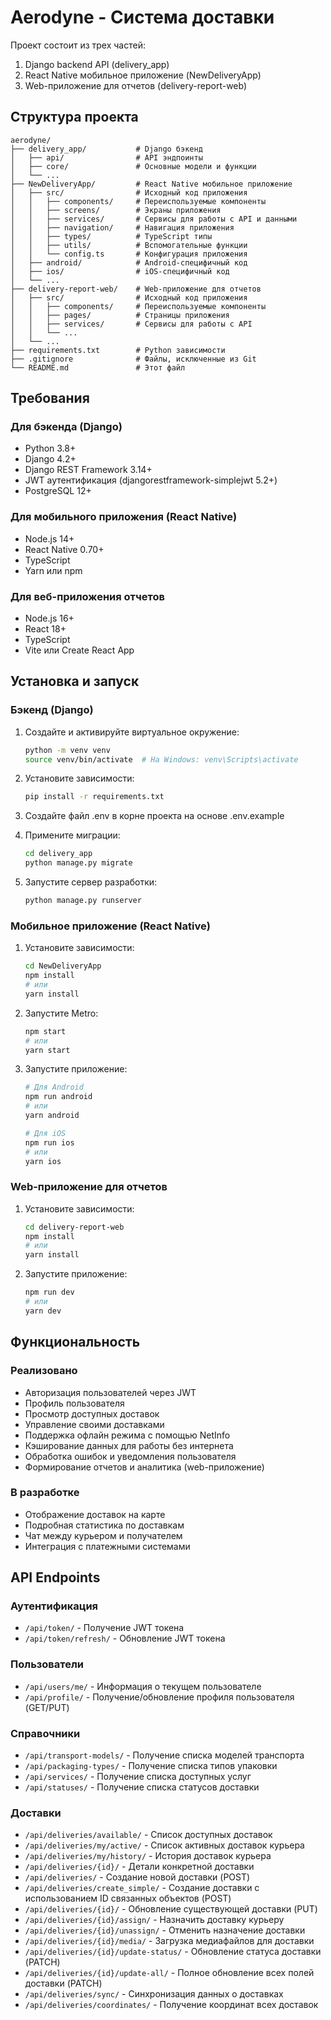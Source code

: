 # Aerodyne - Система доставки

Проект состоит из трех частей:
1. Django backend API (delivery_app)
2. React Native мобильное приложение (NewDeliveryApp)
3. Web-приложение для отчетов (delivery-report-web)

## Структура проекта

```
aerodyne/
├── delivery_app/           # Django бэкенд
│   ├── api/                # API эндпоинты
│   ├── core/               # Основные модели и функции
│   └── ...
├── NewDeliveryApp/         # React Native мобильное приложение
│   ├── src/                # Исходный код приложения
│   │   ├── components/     # Переиспользуемые компоненты
│   │   ├── screens/        # Экраны приложения
│   │   ├── services/       # Сервисы для работы с API и данными
│   │   ├── navigation/     # Навигация приложения
│   │   ├── types/          # TypeScript типы
│   │   ├── utils/          # Вспомогательные функции
│   │   └── config.ts       # Конфигурация приложения
│   ├── android/            # Android-специфичный код
│   ├── ios/                # iOS-специфичный код
│   └── ...
├── delivery-report-web/    # Web-приложение для отчетов
│   ├── src/                # Исходный код приложения
│   │   ├── components/     # Переиспользуемые компоненты
│   │   ├── pages/          # Страницы приложения
│   │   ├── services/       # Сервисы для работы с API
│   │   └── ...
│   └── ...
├── requirements.txt        # Python зависимости
├── .gitignore              # Файлы, исключенные из Git
└── README.md               # Этот файл
```

## Требования

### Для бэкенда (Django)
- Python 3.8+
- Django 4.2+
- Django REST Framework 3.14+
- JWT аутентификация (djangorestframework-simplejwt 5.2+)
- PostgreSQL 12+

### Для мобильного приложения (React Native)
- Node.js 14+
- React Native 0.70+
- TypeScript
- Yarn или npm

### Для веб-приложения отчетов
- Node.js 16+
- React 18+
- TypeScript
- Vite или Create React App

## Установка и запуск

### Бэкенд (Django)

1. Создайте и активируйте виртуальное окружение:
   ```bash
   python -m venv venv
   source venv/bin/activate  # На Windows: venv\Scripts\activate
   ```

2. Установите зависимости:
   ```bash
   pip install -r requirements.txt
   ```

3. Создайте файл .env в корне проекта на основе .env.example

4. Примените миграции:
   ```bash
   cd delivery_app
   python manage.py migrate
   ```

5. Запустите сервер разработки:
   ```bash
   python manage.py runserver
   ```

### Мобильное приложение (React Native)

1. Установите зависимости:
   ```bash
   cd NewDeliveryApp
   npm install
   # или
   yarn install
   ```

2. Запустите Metro:
   ```bash
   npm start
   # или
   yarn start
   ```

3. Запустите приложение:
   ```bash
   # Для Android
   npm run android
   # или
   yarn android
   
   # Для iOS
   npm run ios
   # или
   yarn ios
   ```

### Web-приложение для отчетов

1. Установите зависимости:
   ```bash
   cd delivery-report-web
   npm install
   # или
   yarn install
   ```

2. Запустите приложение:
   ```bash
   npm run dev
   # или
   yarn dev
   ```

## Функциональность

### Реализовано
- Авторизация пользователей через JWT
- Профиль пользователя
- Просмотр доступных доставок
- Управление своими доставками
- Поддержка офлайн режима с помощью NetInfo
- Кэширование данных для работы без интернета
- Обработка ошибок и уведомления пользователя
- Формирование отчетов и аналитика (web-приложение)

### В разработке
- Отображение доставок на карте
- Подробная статистика по доставкам
- Чат между курьером и получателем
- Интеграция с платежными системами

## API Endpoints

### Аутентификация
- `/api/token/` - Получение JWT токена
- `/api/token/refresh/` - Обновление JWT токена

### Пользователи
- `/api/users/me/` - Информация о текущем пользователе
- `/api/profile/` - Получение/обновление профиля пользователя (GET/PUT)

### Справочники
- `/api/transport-models/` - Получение списка моделей транспорта
- `/api/packaging-types/` - Получение списка типов упаковки
- `/api/services/` - Получение списка доступных услуг
- `/api/statuses/` - Получение списка статусов доставки

### Доставки
- `/api/deliveries/available/` - Список доступных доставок
- `/api/deliveries/my/active/` - Список активных доставок курьера
- `/api/deliveries/my/history/` - История доставок курьера
- `/api/deliveries/{id}/` - Детали конкретной доставки
- `/api/deliveries/` - Создание новой доставки (POST)
- `/api/deliveries/create_simple/` - Создание доставки с использованием ID связанных объектов (POST)
- `/api/deliveries/{id}/` - Обновление существующей доставки (PUT)
- `/api/deliveries/{id}/assign/` - Назначить доставку курьеру
- `/api/deliveries/{id}/unassign/` - Отменить назначение доставки
- `/api/deliveries/{id}/media/` - Загрузка медиафайлов для доставки
- `/api/deliveries/{id}/update-status/` - Обновление статуса доставки (PATCH)
- `/api/deliveries/{id}/update-all/` - Полное обновление всех полей доставки (PATCH)
- `/api/deliveries/sync/` - Синхронизация данных о доставках
- `/api/deliveries/coordinates/` - Получение координат всех доставок
